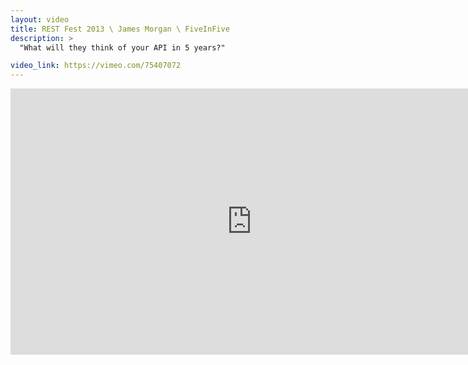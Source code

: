 ```yaml
---
layout: video
title: REST Fest 2013 \ James Morgan \ FiveInFive
description: >
  "What will they think of your API in 5 years?"

video_link: https://vimeo.com/75407072
---
```

<iframe src="https://player.vimeo.com/video/75407072?title=0&byline=0&portrait=0&badge=0&autopause=0&player_id=0" width="772" height="426" frameborder="0" title="REST Fest 2013 \ James Morgan \ FiveInFive" webkitallowfullscreen mozallowfullscreen allowfullscreen></iframe>